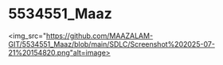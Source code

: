 # 5534551_Maaz
<img_src="https://github.com/MAAZALAM-GIT/5534551_Maaz/blob/main/SDLC/Screenshot%202025-07-21%20154820.png"alt=image>
